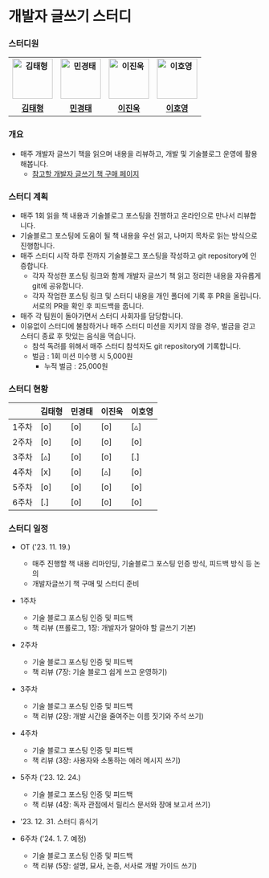 # 개발자 글쓰기 스터디



### 스터디원

<div align="center">
  <table style="font-weight: bold">
      <tr>
          <td align="center">
              <a href="https://github.com/uuu1101">                 
                  <img alt="김태형" src="https://avatars.githubusercontent.com/uuu1101" width="80" />            
              </a>
          </td>
          <td align="center">
              <a href="https://github.com/applebuddy">                 
                  <img alt="민경태" src="https://avatars.githubusercontent.com/applebuddy" width="80" />            
              </a>
          </td>
          <td align="center">
              <a href="https://github.com/jinukeu">                 
                  <img alt="이진욱" src="https://avatars.githubusercontent.com/jinukeu" width="80" />            
              </a>
          </td>
          <td align="center">
              <a href="https://github.com/llghdud921">                 
                  <img alt="이호영" src="https://avatars.githubusercontent.com/llghdud921" width="80" />            
              </a>
          </td>
      </tr>
      <tr> 
          <td align="center">
            <a href="https://taetae-dev.tistory.com">김태형</a>
          </td>
          <td align="center">
            <a href="https://0urtrees.tistory.com">민경태</a>
          </td>
          <td align="center">
            <a href="https://jinukeu.hashnode.dev">이진욱</a>
          </td>
          <td align="center">
            <a href="https://medium.com/@llghdud921">이호영</a>
          </td>
      </tr>
  </table>
</div>




### 개요

- 매주 개발자 글쓰기 책을 읽으며 내용을 리뷰하고, 개발 및 기술블로그 운영에 활용해봅니다.
  - [참고할 개발자 글쓰기 책 구매 페이지](https://www.yes24.com/Product/Goods/79378905)



### 스터디 계획

- 매주 1회 읽을 책 내용과 기술블로그 포스팅을 진행하고 온라인으로 만나서 리뷰합니다.
- 기술블로그 포스팅에 도움이 될 책 내용을 우선 읽고, 나머지 목차로 읽는 방식으로 진행합니다.
- 매주 스터디 시작 하루 전까지 기술블로그 포스팅을 작성하고 git repository에 인증합니다.
  - 각자 작성한 포스팅 링크와 함께 개발자 글쓰기 책 읽고 정리한 내용을 자유롭게 git에 공유합니다.
  - 각자 작업한 포스팅 링크 및 스터디 내용을 개인 폴더에 기록 후 PR을 올립니다. 서로의 PR을 확인 후 피드백을 줍니다.
- 매주 각 팀원이 돌아가면서 스터디 사회자를 담당합니다.
- 이유없이 스터디에 불참하거나 매주 스터디 미션을 지키지 않을 경우, 벌금을 걷고 스터디 종료 후 맛있는 음식을 먹습니다.
  - 참석 독려를 위해서 매주 스터디 참석자도 git repository에 기록합니다.
  - 벌금 : 1회 미션 미수행 시 5,000원
    - 누적 벌금 : 25,000원

### 스터디 현황
| |김태형|민경태|이진욱|이호영|
|------|---|---|---|---|
|1주차|[o]|[o]|[o]|[▵]|
|2주차|[o]|[o]|[o]|[o]|
|3주차|[▵]|[o]|[o]|[.]|
|4주차|[x]|[o]|[▵]|[o]|
|5주차|[o]|[o]|[o]|[o]|
|6주차|[.]|[o]|[o]|[o]|

### 스터디 일정

- OT ('23. 11. 19.)
  - 매주 진행할 책 내용 리마인딩, 기술블로그 포스팅 인증 방식, 피드백 방식 등 논의
  - 개발자글쓰기 책 구매 및 스터디 준비
- 1주차
  - 기술 블로그 포스팅 인증 및 피드백
  - 책 리뷰 (프롤로그, 1장: 개발자가 알아야 할 글쓰기 기본)
- 2주차
  - 기술 블로그 포스팅 인증 및 피드백
  - 책 리뷰 (7장: 기술 블로그 쉽게 쓰고 운영하기)
- 3주차
  - 기술 블로그 포스팅 인증 및 피드백
  - 책 리뷰 (2장: 개발 시간을 줄여주는 이름 짓기와 주석 쓰기)
- 4주차
  - 기술 블로그 포스팅 인증 및 피드백
  - 책 리뷰 (3장: 사용자와 소통하는 에러 메시지 쓰기)
- 5주차 ('23. 12. 24.)
  - 기술 블로그 포스팅 인증 및 피드백
  - 책 리뷰 (4장: 독자 관점에서 릴리스 문서와 장애 보고서 쓰기)

- '23. 12. 31. 스터디 휴식기

- 6주차 ('24. 1. 7. 예정)
  - 기술 블로그 포스팅 인증 및 피드백
  - 책 리뷰 (5장: 설명, 묘사, 논증, 서사로 개발 가이드 쓰기)

